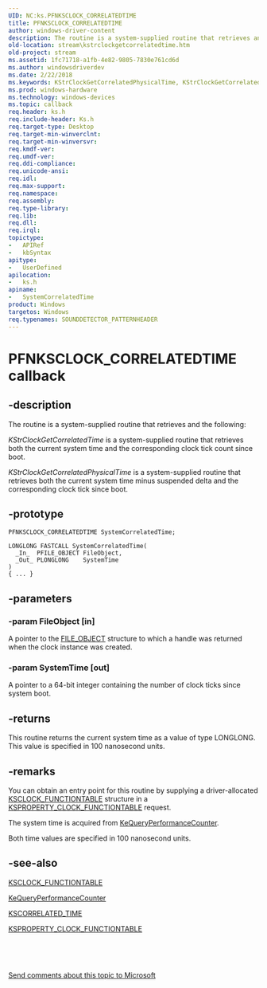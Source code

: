 ```yaml
---
UID: NC:ks.PFNKSCLOCK_CORRELATEDTIME
title: PFNKSCLOCK_CORRELATEDTIME
author: windows-driver-content
description: The routine is a system-supplied routine that retrieves and the following:KStrClockGetCorrelatedTime is a system-supplied routine that retrieves both the current system time and the corresponding clock tick count since boot.KStrClockGetCorrelatedPhysicalTime is a system-supplied routine that retrieves both the current system time minus suspended delta and the corresponding clock tick since boot.
old-location: stream\kstrclockgetcorrelatedtime.htm
old-project: stream
ms.assetid: 1fc71718-a1fb-4e82-9805-7830e761cd6d
ms.author: windowsdriverdev
ms.date: 2/22/2018
ms.keywords: KStrClockGetCorrelatedPhysicalTime, KStrClockGetCorrelatedTime, PFNKSCLOCK_CORRELATEDTIME, SystemCorrelatedTime, SystemCorrelatedTime routine [Streaming Media Devices], ks/SystemCorrelatedTime, ksfunc_dd229adf-e2be-44ac-bda2-f947b0f559a3.xml, stream.kstrclockgetcorrelatedtime
ms.prod: windows-hardware
ms.technology: windows-devices
ms.topic: callback
req.header: ks.h
req.include-header: Ks.h
req.target-type: Desktop
req.target-min-winverclnt: 
req.target-min-winversvr: 
req.kmdf-ver: 
req.umdf-ver: 
req.ddi-compliance: 
req.unicode-ansi: 
req.idl: 
req.max-support: 
req.namespace: 
req.assembly: 
req.type-library: 
req.lib: 
req.dll: 
req.irql: 
topictype:
-	APIRef
-	kbSyntax
apitype:
-	UserDefined
apilocation:
-	ks.h
apiname:
-	SystemCorrelatedTime
product: Windows
targetos: Windows
req.typenames: SOUNDDETECTOR_PATTERNHEADER
---
```


# PFNKSCLOCK_CORRELATEDTIME callback


## -description


The routine 
      is a system-supplied routine that retrieves  and the following:

<i>KStrClockGetCorrelatedTime</i> is a system-supplied routine that retrieves both the current system time and the corresponding clock tick count since boot.

<i>KStrClockGetCorrelatedPhysicalTime</i> is a system-supplied routine that retrieves both the current system time minus suspended delta and the corresponding clock tick since boot.


## -prototype


````
PFNKSCLOCK_CORRELATEDTIME SystemCorrelatedTime;

LONGLONG FASTCALL SystemCorrelatedTime(
  _In_  PFILE_OBJECT FileObject,
  _Out_ PLONGLONG    SystemTime
)
{ ... }
````


## -parameters




### -param FileObject [in]

A pointer to the <a href="..\wdm\ns-wdm-_file_object.md">FILE_OBJECT</a> structure to which a handle was returned when the clock instance was created.


### -param SystemTime [out]

A pointer to a 64-bit integer containing the number of clock ticks since system boot.


## -returns



This routine returns the current system time as a value of type LONGLONG. This value is specified in 100 nanosecond units.




## -remarks



You can obtain an entry point for this routine by supplying a driver-allocated <a href="..\ks\ns-ks-ksclock_functiontable.md">KSCLOCK_FUNCTIONTABLE</a> structure in a <a href="https://msdn.microsoft.com/library/windows/hardware/ff564466">KSPROPERTY_CLOCK_FUNCTIONTABLE</a> request.

The system time is acquired from <a href="..\wdm\nf-wdm-kequeryperformancecounter.md">KeQueryPerformanceCounter</a>.

Both time values are specified in 100 nanosecond units.




## -see-also

<a href="..\ks\ns-ks-ksclock_functiontable.md">KSCLOCK_FUNCTIONTABLE</a>



<a href="..\wdm\nf-wdm-kequeryperformancecounter.md">KeQueryPerformanceCounter</a>



<a href="..\ks\ns-ks-kscorrelated_time.md">KSCORRELATED_TIME</a>



<a href="https://msdn.microsoft.com/library/windows/hardware/ff564466">KSPROPERTY_CLOCK_FUNCTIONTABLE</a>



 

 

<a href="mailto:wsddocfb@microsoft.com?subject=Documentation%20feedback [stream\stream]:%20PFNKSCLOCK_CORRELATEDTIME routine%20 RELEASE:%20(2/22/2018)&amp;body=%0A%0APRIVACY STATEMENT%0A%0AWe use your feedback to improve the documentation. We don't use your email address for any other purpose, and we'll remove your email address from our system after the issue that you're reporting is fixed. While we're working to fix this issue, we might send you an email message to ask for more info. Later, we might also send you an email message to let you know that we've addressed your feedback.%0A%0AFor more info about Microsoft's privacy policy, see http://privacy.microsoft.com/en-us/default.aspx." title="Send comments about this topic to Microsoft">Send comments about this topic to Microsoft</a>

